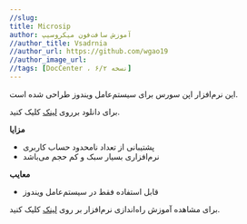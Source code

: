 ```yaml
---
//slug:
title: Microsip
author: آموزش سافت‌فون میکروسیپ
//author_title: Vsadrnia
//author_url: https://github.com/wgao19
//author_image_url: 
//tags: [DocCenter ، نسخه ۶/۲]
---
```


این نرم‌افزار اپن سورس برای سیستم‌عامل ویندوز طراحی شده است.

برای دانلود برروی [لینک](https://www.microsip.org/downloads) کلیک کنید.

**مزایا**
- پشتیبانی از تعداد نامحدود حساب کاربری
- نرم‌افزاری بسیار سبک و کم حجم می‌باشد

**معایب**
- قابل استفاده فقط در سیستم‌عامل ویندوز

برای مشاهده آموزش راه‌اندازی نرم‌افزار بر روی [لینک](https://www.aparat.com/v/u3RjG) کلیک کنید.


